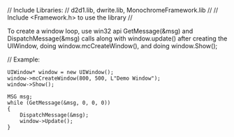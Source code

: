// Include Libraries:
// d2d1.lib, dwrite.lib, MonochromeFramework.lib
//
// Include <Framework.h> to use the library
//

To create a window loop, use win32 api GetMessage(&msg) and DispatchMessage(&msg) calls along with window.update() 
after creating the UIWindow, doing window.mcCreateWindow(), and doing window.Show();

// Example:

```
UIWindow* window = new UIWindow();
window->mcCreateWindow(800, 500, L"Demo Window");
window->Show();

MSG msg;
while (GetMessage(&msg, 0, 0, 0))
{
	DispatchMessage(&msg);
	window->Update();
}
```
